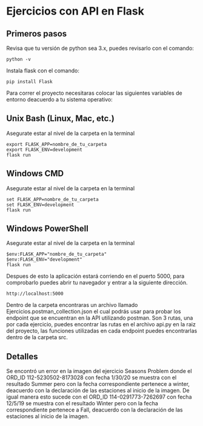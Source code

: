 # Ejercicios con API en Flask
## Primeros pasos
Revisa que tu versión de python sea 3.x, puedes revisarlo con el comando:
```
python -v
``` 
Instala flask con el comando:
```
pip install Flask
```
Para correr el proyecto necesitaras colocar las siguientes variables de entorno deacuerdo a tu sistema operativo:
## Unix Bash (Linux, Mac, etc.)
Asegurate estar al nivel de la carpeta en la terminal
```
export FLASK_APP=nombre_de_tu_carpeta
export FLASK_ENV=development 
flask run
```
## Windows CMD
Asegurate estar al nivel de la carpeta en la terminal
```
set FLASK_APP=nombre_de_tu_carpeta
set FLASK_ENV=development
flask run
```
## Windows PowerShell
Asegurate estar al nivel de la carpeta en la terminal
```
$env:FLASK_APP="nombre_de_tu_carpeta"
$env:FLASK_ENV="development"
flask run
```

Despues de esto la aplicación estará corriendo en el puerto 5000, para comprobarlo puedes abrir tu navegador y entrar a la siguiente dirección.
```
http://localhost:5000
```
Dentro de la carpeta encontraras un archivo llamado Ejercicios.postman_collection.json el cual podrás usar para probar los endpoint que se encuentran en la API utilizando postman.
Son 3 rutas, una por cada ejercicio, puedes encontrar las rutas en el archivo api.py en la raiz del proyecto, las funciones utilizadas en cada endpoint puedes encontrarlas dentro de la carpeta src.

## Detalles
Se encontró un error en la imagen del ejercicio Seasons Problem donde el ORD_ID 112-5230502-8173028 con fecha 1/30/20 se muestra con el resultado Summer pero con la fecha correspondiente pertenece a winter, deacuerdo con la declaración de las estaciones al inicio de la imagen.
De igual manera esto sucede con el ORD_ID 114-0291773-7262697 con fecha 12/5/19 se muestra con el resultado Winter pero con la fecha correspondiente pertenece a Fall, deacuerdo con la declaración de las estaciones al inicio de la imagen.
